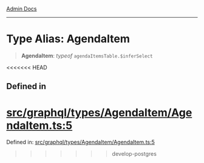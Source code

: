 [Admin Docs](/)

***

# Type Alias: AgendaItem

> **AgendaItem**: *typeof* `agendaItemsTable.$inferSelect`

<<<<<<< HEAD
## Defined in

[src/graphql/types/AgendaItem/AgendaItem.ts:5](https://github.com/NishantSinghhhhh/talawa-api/blob/ff0f1d6ae21d3428519b64e42fe3bfdff573cb6e/src/graphql/types/AgendaItem/AgendaItem.ts#L5)
=======
Defined in: [src/graphql/types/AgendaItem/AgendaItem.ts:5](https://github.com/PalisadoesFoundation/talawa-api/blob/37e2d6abe1cabaa02f97a3c6c418b81e8fcb5a13/src/graphql/types/AgendaItem/AgendaItem.ts#L5)
>>>>>>> develop-postgres
